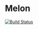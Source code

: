 # Melon

[![Build Status](https://travis-ci.org/veskoy/melon.svg)](https://travis-ci.org/veskoy/melon)